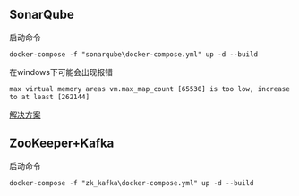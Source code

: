 ## SonarQube

启动命令
```
docker-compose -f "sonarqube\docker-compose.yml" up -d --build
```

在windows下可能会出现报错

```
max virtual memory areas vm.max_map_count [65530] is too low, increase to at least [262144]
```

[解决方案](sonarqube/%E6%8A%A5%E9%94%99%E8%A7%A3%E5%86%B3.md)

## ZooKeeper+Kafka

启动命令

```
docker-compose -f "zk_kafka\docker-compose.yml" up -d --build
```
